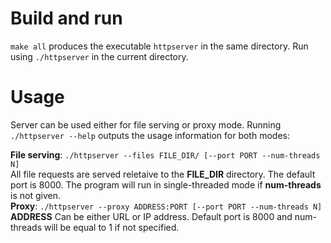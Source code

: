 # Build and run
`make all` produces the executable `httpserver` in the same directory. Run using `./httpserver` in the current directory.

# Usage
Server can be used either for file serving or proxy mode. Running `./httpserver --help` outputs the usage information for both modes:

**File serving**: `./httpserver --files FILE_DIR/ [--port PORT --num-threads N]` <br>
All file requests are served reletaive to the **FILE_DIR** directory. The default port is 8000. The program will run in single-threaded mode if **num-threads** is not given. <br>
**Proxy**: `./httpserver --proxy ADDRESS:PORT [--port PORT --num-threads N]`
**ADDRESS** Can be either URL or IP address. Default port is 8000 and num-threads will be equal to 1 if not specified.
